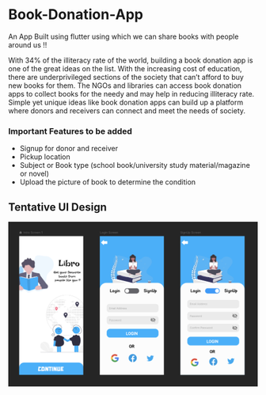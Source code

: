 # Book-Donation-App
An App Built using flutter using which we can share books with people around us !!

With 34% of the illiteracy rate of the world, building a book donation app is one of the great ideas on the list. With the increasing cost of education, there are underprivileged sections of the society that can’t afford to buy new books for them. The NGOs and libraries can access book donation apps to collect books for the needy and may help in reducing illiteracy rate. Simple yet unique ideas like book donation apps can build up a platform where donors and receivers can connect and meet the needs of society.

### Important Features to be added
- Signup for donor and receiver
- Pickup location
- Subject or Book type (school book/university study material/magazine or novel)
- Upload the picture of book to determine the condition

## Tentative UI Design

![](mock.png)

